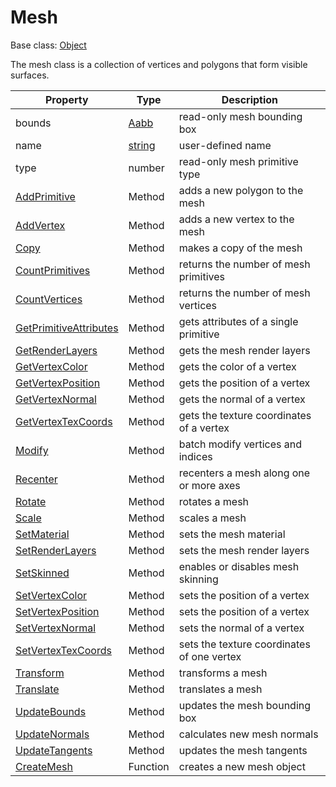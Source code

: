 # Mesh

Base class: [Object](Object.md)

The mesh class is a collection of vertices and polygons that form visible surfaces.

| Property | Type | Description |
| --- | --- | --- |
| bounds | [Aabb](Aabb.md) | read-only mesh bounding box |
| name | [string](https://www.lua.org/manual/5.4/manual.html#6.4) | user-defined name |
| type | number | read-only mesh primitive type |
| [AddPrimitive](Mesh_AddPrimitive.md) | Method | adds a new polygon to the mesh |
| [AddVertex](Mesh_AddVertex.md) | Method | adds a new vertex to the mesh |
| [Copy](Mesh_Copy.md) | Method | makes a copy of the mesh |
| [CountPrimitives](Mesh_CountPrimitives.md) | Method | returns the number of mesh primitives |
| [CountVertices](Mesh_CountVertices.md) | Method | returns the number of mesh vertices |
| [GetPrimitiveAttributes](Mesh_GetPrimitiveAttributes.md) | Method | gets attributes of a single primitive |
| [GetRenderLayers](Mesh_GetRenderLayers.md) | Method | gets the mesh render layers |
| [GetVertexColor](Mesh_GetVertexColor.md) | Method | gets the color of a vertex |
| [GetVertexPosition](Mesh_GetVertexPosition.md) | Method | gets the position of a vertex |
| [GetVertexNormal](Mesh_GetVertexNormal.md) | Method | gets the normal of a vertex |
| [GetVertexTexCoords](Mesh_GetVertexTexCoords.md) | Method | gets the texture coordinates of a vertex |
| [Modify](Mesh_Modify.md) | Method | batch modify vertices and indices |
| [Recenter](Mesh_Recenter.md) | Method | recenters a mesh along one or more axes |
| [Rotate](Mesh_Rotate.md) | Method | rotates a mesh |
| [Scale](Mesh_Scale.md) | Method | scales a mesh |
| [SetMaterial](Mesh_SetMaterial.md) | Method | sets the mesh material |
| [SetRenderLayers](Mesh_SetRenderLayers.md) | Method | sets the mesh render layers |
| [SetSkinned](Mesh_SetSkinned.md) | Method | enables or disables mesh skinning |
| [SetVertexColor](Mesh_SetVertexColor.md) | Method | sets the position of a vertex |
| [SetVertexPosition](Mesh_SetVertexPosition.md) | Method | sets the position of a vertex |
| [SetVertexNormal](Mesh_SetVertexNormal.md) | Method | sets the normal of a vertex  |
| [SetVertexTexCoords](Mesh_SetVertexTexCoords.md) | Method | sets the texture coordinates of one vertex |
| [Transform](Mesh_Transform.md) | Method | transforms a mesh |
| [Translate](Mesh_Translate.md) | Method | translates a mesh |
| [UpdateBounds](Mesh_UpdateBounds.md) | Method | updates the mesh bounding box |
| [UpdateNormals](Mesh_UpdateNormals.md) | Method | calculates new mesh normals |
| [UpdateTangents](Mesh_UpdateTangents.md) | Method | updates the mesh tangents |
| [CreateMesh](CreateMesh.md) | Function | creates a new mesh object |
